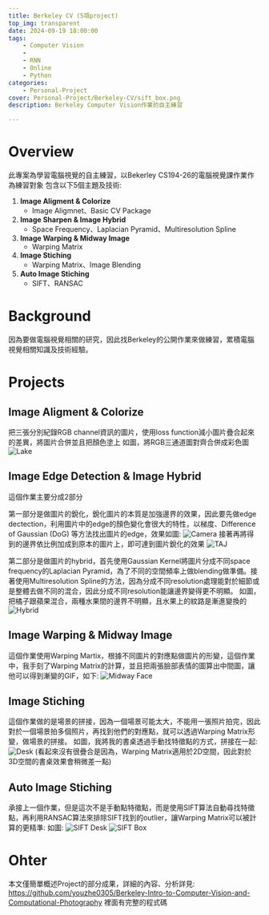 ```yaml
---
title: Berkeley CV (5項project)
top_img: transparent
date: 2024-09-19 18:00:00
tags:
    - Computer Vision
    - 
    - RNN
    - Online
    - Python
categories:
    - Personal-Project
cover: Personal-Project/Berkeley-CV/sift_box.png
description: Berkeley Computer Vision作業的自主練習

---
```


# Overview

此專案為學習電腦視覺的自主練習，以Bekerley CS194-26的電腦視覺課作業作為練習對象
包含以下5個主題及技術:
1. **Image Aligment & Colorize**
    - Image Aligmnet、Basic CV Package
2. **Image Sharpen & Image Hybrid**
    - Space Frequency、Laplacian Pyramid、Multiresolution Spline
3. **Image Warping & Midway Image**
    - Warping Matrix
4. **Image Stiching**
    - Warping Matrix、Image Blending
5. **Auto Image Stiching**
    - SIFT、RANSAC


# Background

因為要做電腦視覺相關的研究，因此找Berkeley的公開作業來做練習，累積電腦視覺相關知識及技術經驗。

# Projects

## Image Aligment & Colorize

把三張分別紀錄RGB channel資訊的圖片，使用loss function減小圖片疊合起來的差異，將圖片合併並且把顏色塗上
如圖，將RGB三通道圖對齊合併成彩色圖
![Lake](/Personal-Project/Berkeley-CV/lake.png)

## Image Edge Detection & Image Hybrid

這個作業主要分成2部分

第一部分是做圖片的銳化，銳化圖片的本質是加強邊界的效果，因此要先做edge dectection，利用圖片中的edge的顏色變化會很大的特性，以梯度、Difference of Gaussian (DoG) 等方法找出圖片的edge，效果如圖:
![Camera](/Personal-Project/Berkeley-CV/camera.png)
接著再將得到的邊界依比例加成到原本的圖片上，即可達到圖片銳化的效果
![TAJ](/Personal-Project/Berkeley-CV/taj.png)

第二部分是做圖片的hybrid，首先使用Gaussian Kernel將圖片分成不同space frequency的Laplacian Pyramid，為了不同的空間頻率上做blending做準備。接著使用Multiresolution Spline的方法，因為分成不同resolution處理能對於細節或是整體去做不同的混合，因此分成不同resolution能讓邊界變得更不明顯。
如圖，把橘子跟蘋果混合，兩種水果間的邊界不明顯，且水果上的紋路是漸進變換的
![Hybrid](/Personal-Project/Berkeley-CV/hybrid.png)

## Image Warping & Midway Image

這個作業使用Warping Martix，根據不同圖片的對應點做圖片的形變，這個作業中，我手刻了Warping Matrix的計算，並且把兩張臉部表情的圖算出中間圖，讓他可以得到漸變的GIF，如下:
![Midway Face](/Personal-Project/Berkeley-CV/mid_way_face.gif)

## Image Stiching

這個作業做的是場景的拼接，因為一個場景可能太大，不能用一張照片拍完，因此對於一個場景拍多個照片，再找到他們的對應點，就可以透過Warping Matrix形變，做場景的拼接。
如圖，我將我的書桌透過手動找特徵點的方式，拼接在一起:
![Desk](/Personal-Project/Berkeley-CV/desk.jpg)
(看起來沒有很疊合是因為，Warping Matrix適用於2D空間，因此對於3D空間的書桌效果會稍微差一點)

## Auto Image Stiching

承接上一個作業，但是這次不是手動點特徵點，而是使用SIFT算法自動尋找特徵點，再利用RANSAC算法來排除SIFT找到的outlier，讓Warping Matrix可以被計算的更精準:
如圖:
![SIFT Desk](/Personal-Project/Berkeley-CV/sift_desk.png)
![SIFT Box](/Personal-Project/Berkeley-CV/sift_box.png)
# Ohter

本文僅簡單概述Project的部分成果，詳細的內容、分析詳見:
https://github.com/youzhe0305/Berkeley-Intro-to-Computer-Vision-and-Computational-Photography
裡面有完整的程式碼
